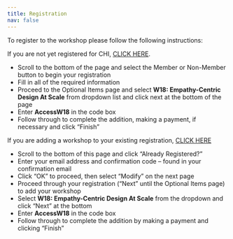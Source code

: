```yaml
---
title: Registration
nav: false
---
```


To register to the workshop please follow the following instructions:

If you are not yet registered for CHI, [CLICK HERE](https://web.cvent.com/event/39da8b29-3829-4548-829e-750fc9dd732e/summary).

- Scroll to the bottom of the page and select the Member or Non-Member button to begin your registration 
- Fill in all of the required information
- Proceed to the Optional Items page and select **W18: Empathy-Centric Design At Scale** from dropdown list and click next at the bottom of the page
- Enter **AccessW18** in the code box
- Follow through to complete the addition, making a payment, if necessary and click “Finish”
 
If you are adding a workshop to your existing registration, [CLICK HERE](https://web.cvent.com/event/39da8b29-3829-4548-829e-750fc9dd732e/summary)
- Scroll to the bottom of this page and click “Already Registered?”
- Enter your email address and confirmation code – found in your confirmation email
- Click “OK” to proceed, then select “Modify” on the next page
- Proceed through your registration (“Next” until the Optional Items page) to add your workshop
- Select **W18: Empathy-Centric Design At Scale** from the dropdown and click “Next” at the bottom
- Enter **AccessW18** in the code box
- Follow through to complete the addition by making a payment and clicking “Finish”


